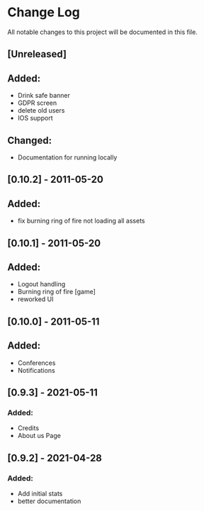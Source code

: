 # Change Log
All notable changes to this project will be documented in this file.

## [Unreleased]
## Added:
- Drink safe banner
- GDPR screen
- delete old users
- IOS support
## Changed:
- Documentation for running locally

## [0.10.2] - 2011-05-20
## Added:
- fix burning ring of fire not loading all assets

## [0.10.1] - 2011-05-20
## Added:
- Logout handling
- Burning ring of fire [game]
- reworked UI

## [0.10.0] - 2011-05-11
## Added:
- Conferences
- Notifications

## [0.9.3] - 2021-05-11
### Added:
- Credits
- About us Page

## [0.9.2] - 2021-04-28
### Added:
- Add initial stats
- better documentation
